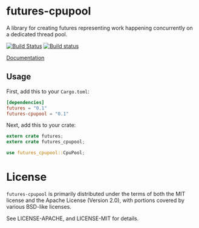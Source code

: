# futures-cpupool

A library for creating futures representing work happening concurrently on a
dedicated thread pool.

[![Build Status](https://travis-ci.org/rust-lang-nursery/futures-rs.svg?branch=master)](https://travis-ci.org/rust-lang-nursery/futures-rs)
[![Build status](https://ci.appveyor.com/api/projects/status/yl5w3ittk4kggfsh?svg=true)](https://ci.appveyor.com/project/rust-lang-nursery/futures-rs)

[Documentation](https://docs.rs/futures-cpupool)

## Usage

First, add this to your `Cargo.toml`:

```toml
[dependencies]
futures = "0.1"
futures-cpupool = "0.1"
```

Next, add this to your crate:

```rust
extern crate futures;
extern crate futures_cpupool;

use futures_cpupool::CpuPool;
```

# License

`futures-cpupool` is primarily distributed under the terms of both the MIT
license and the Apache License (Version 2.0), with portions covered by various
BSD-like licenses.

See LICENSE-APACHE, and LICENSE-MIT for details.
